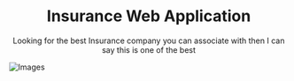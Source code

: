 <h1 align="center">  Insurance Web Application </h1>
<p align="center"> Looking for the best Insurance company you can associate with then I can say this is one of the best </p>
<img src="https://user-images.githubusercontent.com/100203073/178993299-448f165e-f8c6-4b91-8540-a9f1b2743039.png" alt="Images" />



